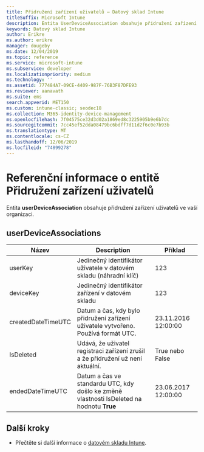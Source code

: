 ```yaml
---
title: Přidružení zařízení uživatelů – Datový sklad Intune
titleSuffix: Microsoft Intune
description: Entita UserDeviceAssociation obsahuje přidružení zařízení uživatelů ve vaší organizaci.
keywords: Datový sklad Intune
author: Erikre
ms.author: erikre
manager: dougeby
ms.date: 12/04/2019
ms.topic: reference
ms.service: microsoft-intune
ms.subservice: developer
ms.localizationpriority: medium
ms.technology: ''
ms.assetid: 777484A7-09CE-4409-987F-76B3F87DFE93
ms.reviewer: aanavath
ms.suite: ems
search.appverid: MET150
ms.custom: intune-classic; seodec18
ms.collection: M365-identity-device-management
ms.openlocfilehash: 7f04575ce32d3d02a1869ed8c3225905b9e6b7dc
ms.sourcegitcommit: 7cc45ef52dda08479bc6bdff7d11d2f6c0e7b93b
ms.translationtype: MT
ms.contentlocale: cs-CZ
ms.lasthandoff: 12/06/2019
ms.locfileid: "74899278"
---
```

# <a name="reference-for-user-device-association-entity"></a>Referenční informace o entitě Přidružení zařízení uživatelů

Entita **userDeviceAssociation** obsahuje přidružení zařízení uživatelů ve vaší organizaci.

## <a name="userdeviceassociations"></a>userDeviceAssociations


|        Název        |                                           Description                                            |        Příklad         |
|--------------------|--------------------------------------------------------------------------------------------------|------------------------|
|      userKey       |              Jedinečný identifikátor uživatele v datovém skladu (náhradní klíč)               |          123           |
|     deviceKey      |                      Jedinečný identifikátor zařízení v datovém skladu                      |          123           |
| createdDateTimeUTC |           Datum a čas, kdy bylo přidružení zařízení uživatele vytvořeno. Používá formát UTC.           | 23.11.2016 12:00:00 |
|     IsDeleted      | Udává, že uživatel registraci zařízení zrušil a že přidružení už není aktuální. |       True nebo False       |
|  endedDateTimeUTC  |              Datum a čas ve standardu UTC, kdy došlo ke změně vlastnosti IsDeleted na hodnotu <strong>True</strong>               | 23.06.2017 12:00:00 |

## <a name="next-steps"></a>Další kroky

- Přečtěte si další informace o [datovém skladu Intune](../reports-nav-create-intune-reports.md).
